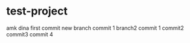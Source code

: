 # test-project
amk dina 
first commit
new branch commit 1 
branch2 commit 1 commit2 commit3 commit 4
